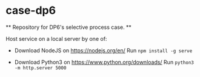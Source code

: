 # case-dp6

** Repository for DP6's selective process case. **

Host service on a local server by one of:
- Download NodeJS on https://nodejs.org/en/
  Run `npm install -g serve`

- Download Python3 on https://www.python.org/downloads/
  Run `python3 -m http.server 5000`

